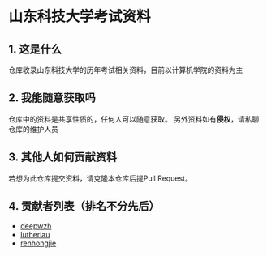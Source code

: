 # 山东科技大学考试资料
## 1. 这是什么
仓库收录山东科技大学的历年考试相关资料，目前以计算机学院的资料为主
## 2. 我能随意获取吗
仓库中的资料是共享性质的，任何人可以随意获取。
另外资料如有**侵权**，请私聊仓库的维护人员
## 3. 其他人如何贡献资料
若想为此仓库提交资料，请克隆本仓库后提Pull Request。
## 4. 贡献者列表（排名不分先后）
- [deepwzh](https://github.com/deepwzh)
- [lutherlau](https://github.com/lutherlau)
- [renhongjie](https://github.com/renhongjie)
